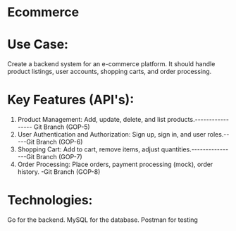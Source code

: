 # Ecommerce
# Use Case: 
Create a backend system for an e-commerce platform. It should handle product listings, user accounts, shopping carts, and order processing.
# Key Features (API's):
1. Product Management: Add, update, delete, and list products.----------------- Git Branch (GOP-5)<br />
2. User Authentication and Authorization: Sign up, sign in, and user roles.-----Git Branch (GOP-6)<br />
3. Shopping Cart: Add to cart, remove items, adjust quantities.----------------Git Branch (GOP-7)<br />
4. Order Processing: Place orders, payment processing (mock), order history. -Git Branch (GOP-8)<br />
# Technologies:
Go for the backend.
MySQL for the database.
Postman for testing
